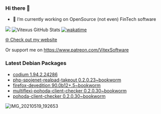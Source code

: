 ### Hi there 👋

- 🔭 I’m currently working on OpenSource  (not even) FinTech software

![](https://komarev.com/ghpvc/?username=Vitexus)
![Vitexus GitHub Stats](https://github-readme-stats.vercel.app/api?username=Vitexus&show_icons=true)
[![wakatime](https://wakatime.com/badge/user/5abba9ca-813e-43ac-9b5f-b1cfdf3dc1c7.svg)](https://wakatime.com/@5abba9ca-813e-43ac-9b5f-b1cfdf3dc1c7)

<p><a href="https://vitexsoftware.cz">🌐 Check out my website</a></p>

Or support me on https://www.patreon.com/VitexSoftware

### Latest Debian Packages
<!-- DEBIAN-PACKAGES-LIST:START -->
- [codium 1.94.2.24286](https://repo.vitexsoftware.com/package.php?package=codium)
- [php-spojenet-realpad-takeout 0.2.0.23~bookworm](https://repo.vitexsoftware.com/package.php?package=php-spojenet-realpad-takeout)
- [firefox-devedition 90.0b12+.5~bookworm](https://repo.vitexsoftware.com/package.php?package=firefox-devedition)
- [multiflexi-pohoda-client-checker 0.2.0.30~bookworm](https://repo.vitexsoftware.com/package.php?package=multiflexi-pohoda-client-checker)
- [pohoda-client-checker 0.2.0.30~bookworm](https://repo.vitexsoftware.com/package.php?package=pohoda-client-checker)
<!-- DEBIAN-PACKAGES-LIST:END -->

![IMG_20210519_192653](https://user-images.githubusercontent.com/2621130/120022731-1bd48900-bfed-11eb-90f9-4f88f560b8b7.jpg)

<!--
**Vitexus/Vitexus** is a ✨ _special_ ✨ repository because its `README.md` (this file) appears on your GitHub profile.

Here are some ideas to get you started:

- 🌱 I’m currently learning ...
- 👯 I’m looking to collaborate on ...
- 🤔 I’m looking for help with ...
- 💬 Ask me about ...
- 📫 How to reach me: ...
- 😄 Pronouns: ...
- ⚡ Fun fact: ...
-->


